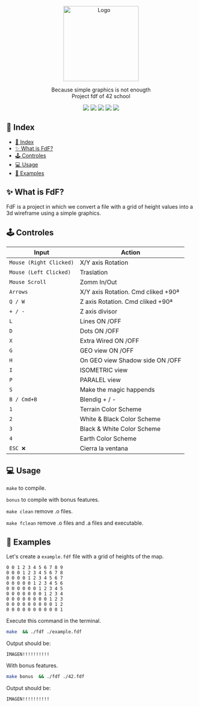 <p align="center">
  <a>
    <img src="https://upload.wikimedia.org/wikipedia/commons/thumb/8/8d/42_Logo.svg/1200px-42_Logo.svg.png" alt="Logo" width="200" height="200">
  </a>

  <p align="center">
    Because simple graphics is not enougth<br>
    Project fdf of 42 school
    <br />
	</p>
</p>

<p align="center">
  <img src="https://img.shields.io/badge/Makefile-8A2BE2">
  <img src="https://img.shields.io/badge/C-4682B4">
  <img src="https://img.shields.io/badge/Shell-2E8B57">
  <img src="https://img.shields.io/badge/Gcc-00FF00">
  <img src="https://img.shields.io/badge/AppKit-2E8B57">
  
</p>

## &#x1F4CC; Index 
- [📌 Index](#-index)
- [✨ What is FdF?](#-what-is-fdf)
- [🕹 Controles](#-controles)
- [💻 Usage](#-usage)
- [📖 Examples](#-examples)

## &#x2728; What is FdF?

FdF is a project in which we convert a file with a grid of height values into a 3d wireframe using a simple graphics.
			
## 🕹 Controles

|Input|Action|
|---|---|
|`Mouse (Right Clicked)`| X/Y axis Rotation|
|`Mouse (Left Clicked)`| Traslation|
|`Mouse Scroll`| Zomm In/Out|
|`Arrows`| X/Y axis Rotation. Cmd cliked +90ª|
|`Q / W`| Z axis Rotation. Cmd cliked +90ª|
|`+ / -`| Z axis divisor|
|`L`| Lines ON /OFF|
|`D`| Dots ON /OFF|
|`X`| Extra Wired ON /OFF|
|`G`| GEO view ON /OFF|
|`H`| On GEO view Shadow side ON /OFF|
|`I`| ISOMETRIC view |
|`P`| PARALEL view |
|`S`| Make the magic happends |
|`B / Cmd+B`| Blendig + / -|
|`1`| Terrain Color Scheme|
|`2`| White & Black Color Scheme|
|`3`| Black & White Color Scheme|
|`4`| Earth Color Scheme|
|`ESC ❌`|Cierra la ventana|

## &#x1F4BB; Usage

`make` to compile.

`bonus` to compile with bonus features.

`make clean` remove .o files.

`make fclean` remove .o files and .a files and executable.

## &#x1F4D6; Examples

Let's create a ``example.fdf`` file with a grid of heights of the map.

```
0 0 1 2 3 4 5 6 7 8 9
0 0 0 1 2 3 4 5 6 7 8
0 0 0 0 1 2 3 4 5 6 7
0 0 0 0 0 1 2 3 4 5 6
0 0 0 0 0 0 1 2 3 4 5
0 0 0 0 0 0 0 1 2 3 4
0 0 0 0 0 0 0 0 1 2 3
0 0 0 0 0 0 0 0 0 1 2
0 0 0 0 0 0 0 0 0 0 1
```
Execute this command in the terminal.

```bash
make  && ./fdf ./example.fdf 
```
Output should be:
```
IMAGEN!!!!!!!!!!
```
With bonus features.
```bash
make bonus  && ./fdf ./42.fdf 
```
Output should be:
```
IMAGEN!!!!!!!!!!
```


